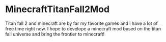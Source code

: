 # MinecraftTitanFall2Mod
Titan fall 2 and minecraft are by far my favorite games and i have a lot of free time right now. I hope to develope a minecraft mod based on the titan fall universe and bring the frontier to minecraft!
